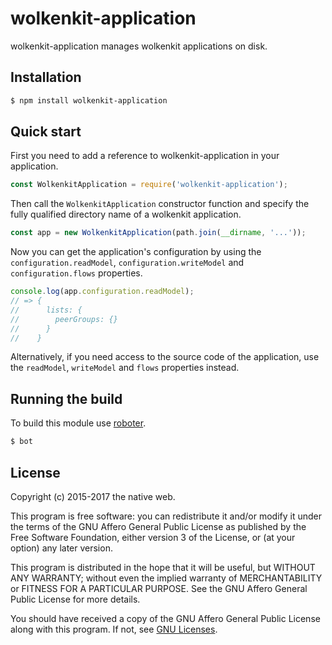 # wolkenkit-application

wolkenkit-application manages wolkenkit applications on disk.

## Installation

```bash
$ npm install wolkenkit-application
```

## Quick start

First you need to add a reference to wolkenkit-application in your application.

```javascript
const WolkenkitApplication = require('wolkenkit-application');
```

Then call the `WolkenkitApplication` constructor function and specify the fully qualified directory name of a wolkenkit application.

```javascript
const app = new WolkenkitApplication(path.join(__dirname, '...'));
```

Now you can get the application's configuration by using the `configuration.readModel`, `configuration.writeModel` and `configuration.flows` properties.

```javascript
console.log(app.configuration.readModel);
// => {
//      lists: {
//        peerGroups: {}
//      }
//    }
```

Alternatively, if you need access to the source code of the application, use the `readModel`, `writeModel` and `flows` properties instead.

## Running the build

To build this module use [roboter](https://www.npmjs.com/package/roboter).

```bash
$ bot
```

## License

Copyright (c) 2015-2017 the native web.

This program is free software: you can redistribute it and/or modify it under the terms of the GNU Affero General Public License as published by the Free Software Foundation, either version 3 of the License, or (at your option) any later version.

This program is distributed in the hope that it will be useful, but WITHOUT ANY WARRANTY; without even the implied warranty of MERCHANTABILITY or FITNESS FOR A PARTICULAR PURPOSE. See the GNU Affero General Public License for more details.

You should have received a copy of the GNU Affero General Public License along with this program. If not, see [GNU Licenses](http://www.gnu.org/licenses/).
